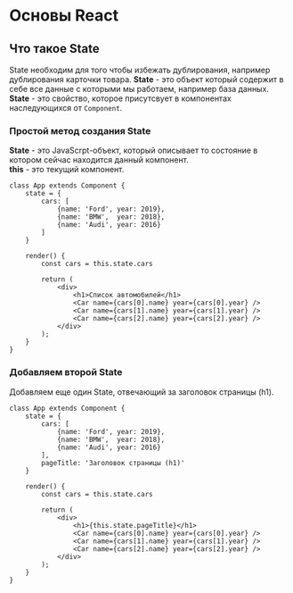 # Основы React

## Что такое State
State необходим для того чтобы избежать дублирования, например дублирования карточки товара. **State** - это объект который содержит в себе все данные с которыми мы работаем, например база данных. **State** - это свойство, которое присутсвует в компонентах наследующихся от `Component`.

### Простой метод создания State
**State** - это JavaScrpt-объект, который описывает то состояние в котором сейчас находится данный компонент.<br />
**this** - это текущий компонент.

    class App extends Component {
        state = {
            cars: [
                {name: 'Ford', year: 2019},
                {name: 'BMW',  year: 2018},
                {name: 'Audi', year: 2016}
            ]
        }

        render() {
            const cars = this.state.cars

            return (
                <div>
                    <h1>Список автомобилей</h1>
                    <Car name={cars[0].name} year={cars[0].year} />
                    <Car name={cars[1].name} year={cars[1].year} />
                    <Car name={cars[2].name} year={cars[2].year} />
                </div>
            );
        }
    }

### Добавляем второй State
Добавляем еще один State, отвечающий за заголовок страницы (h1).

    class App extends Component {
        state = {
            cars: [
                {name: 'Ford', year: 2019},
                {name: 'BMW',  year: 2018},
                {name: 'Audi', year: 2016}
            ],
            pageTitle: 'Заголовок страницы (h1)'
        }

        render() {
            const cars = this.state.cars

            return (
                <div>
                    <h1>{this.state.pageTitle}</h1>
                    <Car name={cars[0].name} year={cars[0].year} />
                    <Car name={cars[1].name} year={cars[1].year} />
                    <Car name={cars[2].name} year={cars[2].year} />
                </div>
            );
        }
    }
